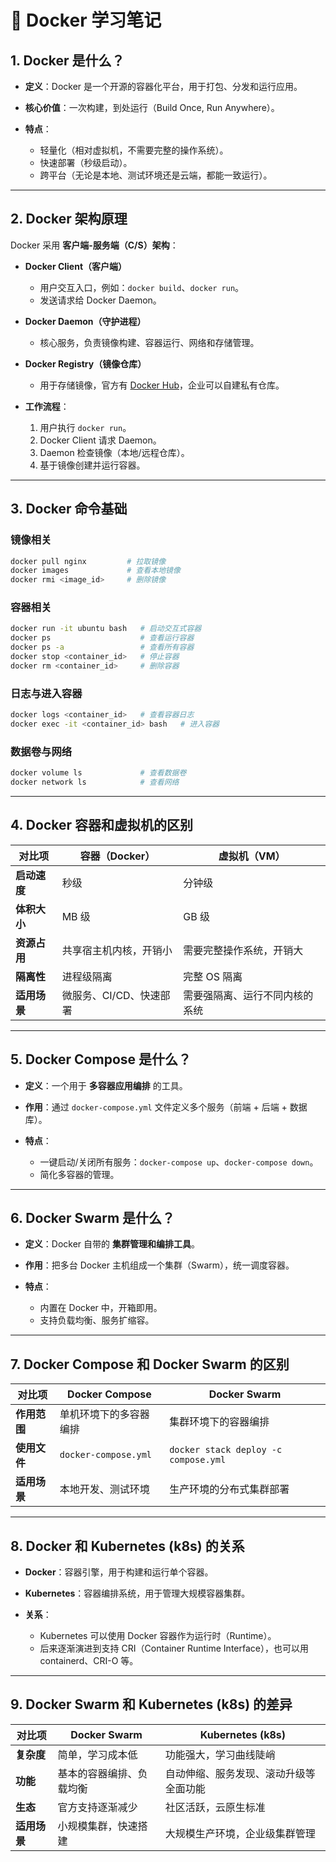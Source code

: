 # 🐳 Docker 学习笔记

## 1. Docker 是什么？

* **定义**：Docker 是一个开源的容器化平台，用于打包、分发和运行应用。
* **核心价值**：一次构建，到处运行（Build Once, Run Anywhere）。
* **特点**：

  * 轻量化（相对虚拟机，不需要完整的操作系统）。
  * 快速部署（秒级启动）。
  * 跨平台（无论是本地、测试环境还是云端，都能一致运行）。

---

## 2. Docker 架构原理

Docker 采用 **客户端-服务端（C/S）架构**：

* **Docker Client（客户端）**

  * 用户交互入口，例如：`docker build`、`docker run`。
  * 发送请求给 Docker Daemon。

* **Docker Daemon（守护进程）**

  * 核心服务，负责镜像构建、容器运行、网络和存储管理。

* **Docker Registry（镜像仓库）**

  * 用于存储镜像，官方有 [Docker Hub](https://hub.docker.com/)，企业可以自建私有仓库。

* **工作流程**：

  1. 用户执行 `docker run`。
  2. Docker Client 请求 Daemon。
  3. Daemon 检查镜像（本地/远程仓库）。
  4. 基于镜像创建并运行容器。

---

## 3. Docker 命令基础

### 镜像相关

```bash
docker pull nginx         # 拉取镜像
docker images             # 查看本地镜像
docker rmi <image_id>     # 删除镜像
```

### 容器相关

```bash
docker run -it ubuntu bash   # 启动交互式容器
docker ps                    # 查看运行容器
docker ps -a                 # 查看所有容器
docker stop <container_id>   # 停止容器
docker rm <container_id>     # 删除容器
```

### 日志与进入容器

```bash
docker logs <container_id>   # 查看容器日志
docker exec -it <container_id> bash   # 进入容器
```

### 数据卷与网络

```bash
docker volume ls             # 查看数据卷
docker network ls            # 查看网络
```

---

## 4. Docker 容器和虚拟机的区别

| 对比项      | 容器（Docker）     | 虚拟机（VM）         |
| -------- | -------------- | --------------- |
| **启动速度** | 秒级             | 分钟级             |
| **体积大小** | MB 级           | GB 级            |
| **资源占用** | 共享宿主机内核，开销小    | 需要完整操作系统，开销大    |
| **隔离性**  | 进程级隔离          | 完整 OS 隔离        |
| **适用场景** | 微服务、CI/CD、快速部署 | 需要强隔离、运行不同内核的系统 |

---

## 5. Docker Compose 是什么？

* **定义**：一个用于 **多容器应用编排** 的工具。
* **作用**：通过 `docker-compose.yml` 文件定义多个服务（前端 + 后端 + 数据库）。
* **特点**：

  * 一键启动/关闭所有服务：`docker-compose up`、`docker-compose down`。
  * 简化多容器的管理。

---

## 6. Docker Swarm 是什么？

* **定义**：Docker 自带的 **集群管理和编排工具**。
* **作用**：把多台 Docker 主机组成一个集群（Swarm），统一调度容器。
* **特点**：

  * 内置在 Docker 中，开箱即用。
  * 支持负载均衡、服务扩缩容。

---

## 7. Docker Compose 和 Docker Swarm 的区别

| 对比项      | Docker Compose       | Docker Swarm                         |
| -------- | -------------------- | ------------------------------------ |
| **作用范围** | 单机环境下的多容器编排          | 集群环境下的容器编排                           |
| **使用文件** | `docker-compose.yml` | `docker stack deploy -c compose.yml` |
| **适用场景** | 本地开发、测试环境            | 生产环境的分布式集群部署                         |

---

## 8. Docker 和 Kubernetes (k8s) 的关系

* **Docker**：容器引擎，用于构建和运行单个容器。
* **Kubernetes**：容器编排系统，用于管理大规模容器集群。
* **关系**：

  * Kubernetes 可以使用 Docker 容器作为运行时（Runtime）。
  * 后来逐渐演进到支持 CRI（Container Runtime Interface），也可以用 containerd、CRI-O 等。

---

## 9. Docker Swarm 和 Kubernetes (k8s) 的差异

| 对比项      | Docker Swarm | Kubernetes (k8s)    |
| -------- | ------------ | ------------------- |
| **复杂度**  | 简单，学习成本低     | 功能强大，学习曲线陡峭         |
| **功能**   | 基本的容器编排、负载均衡 | 自动伸缩、服务发现、滚动升级等全面功能 |
| **生态**   | 官方支持逐渐减少     | 社区活跃，云原生标准          |
| **适用场景** | 小规模集群，快速搭建   | 大规模生产环境，企业级集群管理     |